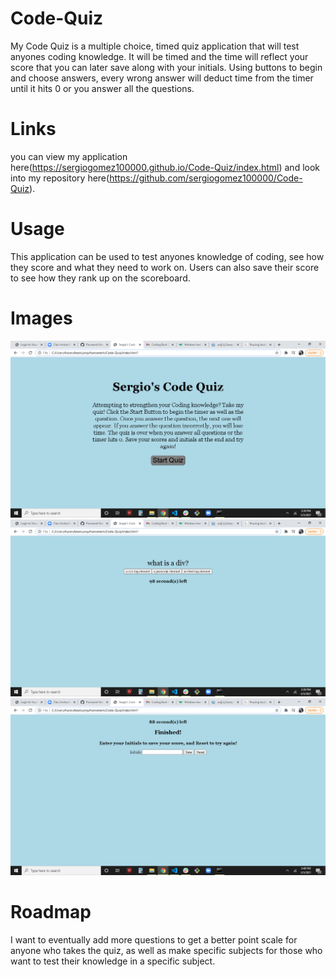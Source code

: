 # Code-Quiz
My Code Quiz is a multiple choice, timed quiz application that will test anyones coding knowledge. It will be timed and the time will reflect your score that you can later save along with your initials. Using buttons to begin and choose answers, every wrong answer will deduct time from the timer until it hits 0 or you answer all the questions.

# Links
you can view my application here(https://sergiogomez100000.github.io/Code-Quiz/index.html) and look into my repository here(https://github.com/sergiogomez100000/Code-Quiz).

# Usage 
This application can be used to test anyones knowledge of coding, see how they score and what they need to work on.
Users can also save their score to see how they rank up on the scoreboard.

# Images
<img src= "assests\images\Screenshot (14).png">
<img src= "assests\images\Screenshot (15).png">
<img src= "assests\images\Screenshot (16).png">


# Roadmap
I want to eventually add more questions to get a better point scale for anyone who takes the quiz, as well as make specific subjects for those who want to test their knowledge in a specific subject.